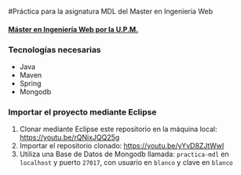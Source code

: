 #Práctica para la asignatura MDL del Master en Ingenieria Web
#### [Máster en Ingeniería Web por la U.P.M.](http://miw.etsisi.upm.es)

### Tecnologías necesarias
* Java
* Maven
* Spring
* Mongodb


### Importar el proyecto mediante Eclipse
1. Clonar mediante Eclipse este repositorio en la máquina local: https://youtu.be/rQNixJQQ25g
1. Importar el repositorio clonado: https://youtu.be/yYvD8ZJtWwI
1. Utiliza una Base de Datos de Mongodb llamada: `practica-mdl` en `localhost` y puerto `27017`, con usuario en `blanco` y clave en `blanco`



